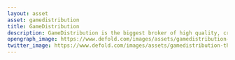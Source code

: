 ```yaml
---
layout: asset
asset: gamedistribution
title: GameDistribution
description: GameDistribution is the biggest broker of high quality, cross-platform games. The GameDistribution network serves over 300M users a month with top HTML5 content. With over 2,000 web publishers on the platform, GameDistribution connects the best game developers to the biggest web publishers.
opengraph_image: https://www.defold.com/images/assets/gamedistribution-thumb.jpg
twitter_image: https://www.defold.com/images/assets/gamedistribution-thumb.jpg
---
```

